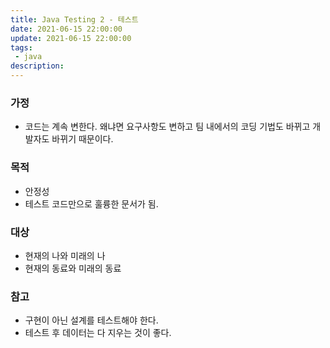 ```yaml
---
title: Java Testing 2 - 테스트
date: 2021-06-15 22:00:00
update: 2021-06-15 22:00:00
tags:
 - java
description:
---
```


### 가정

- 코드는 계속 변한다. 왜냐면 요구사항도 변하고 팀 내에서의 코딩 기법도 바뀌고 개발자도 바뀌기 때문이다.

### 목적

- 안정성
- 테스트 코드만으로 훌륭한 문서가 됨.

### 대상

- 현재의 나와 미래의 나
- 현재의 동료와 미래의 동료

### 참고

- 구현이 아닌 설계를 테스트해야 한다.
- 테스트 후 데이터는 다 지우는 것이 좋다.
